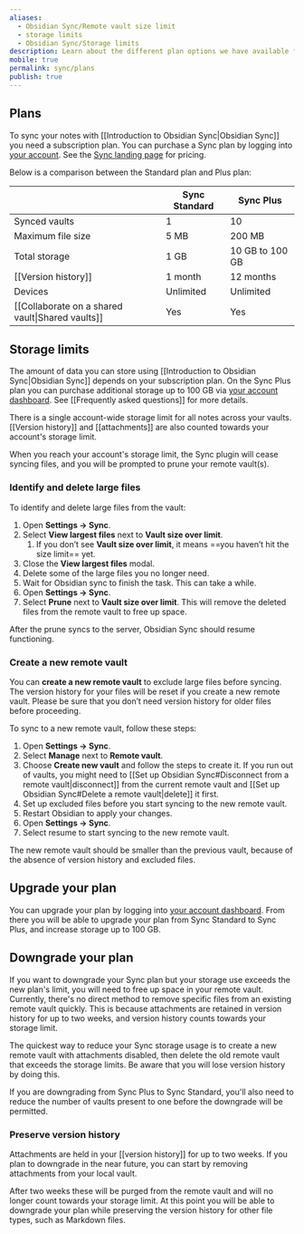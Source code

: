 ```yaml
---
aliases:
  - Obsidian Sync/Remote vault size limit
  - storage limits
  - Obsidian Sync/Storage limits
description: Learn about the different plan options we have available for Obsidian Sync.
mobile: true
permalink: sync/plans
publish: true
---
```


## Plans

To sync your notes with [[Introduction to Obsidian Sync|Obsidian Sync]] you need a subscription plan. You can purchase a Sync plan by logging into [your account](https://obsidian.md/account/sync). See the [Sync landing page](https://obsidian.md/sync) for pricing.

Below is a comparison between the Standard plan and Plus plan:

|                                                  | Sync Standard | Sync Plus       |
| ------------------------------------------------ | ------------- | --------------- |
| Synced vaults                                    | 1             | 10              |
| Maximum file size                                | 5 MB          | 200 MB          |
| Total storage                                    | 1 GB          | 10 GB to 100 GB |
| [[Version history]]                              | 1 month       | 12 months       |
| Devices                                          | Unlimited     | Unlimited       |
| [[Collaborate on a shared vault\|Shared vaults]] | Yes           | Yes             |

## Storage limits

The amount of data you can store using [[Introduction to Obsidian Sync|Obsidian Sync]] depends on your subscription plan. On the Sync Plus plan you can purchase additional storage up to 100 GB via [your account dashboard](https://obsidian.md/account/sync). See [[Frequently asked questions]] for more details.

There is a single account-wide storage limit for all notes across your vaults. [[Version history]] and [[attachments]] are also counted towards your account's storage limit.

When you reach your account's storage limit, the Sync plugin will cease syncing files, and you will be prompted to prune your remote vault(s).

### Identify and delete large files

To identify and delete large files from the vault:

1. Open **Settings → Sync**.
2. Select **View largest files** next to **Vault size over limit**. 
	1. If you don’t see **Vault size over limit**, it means ==you haven’t hit the size limit== yet.
3. Close the **View largest files** modal.
4. Delete some of the large files you no longer need.
5. Wait for Obsidian sync to finish the task. This can take a while.
6. Open **Settings → Sync**.
7. Select **Prune** next to **Vault size over limit**. This will remove the deleted files from the remote vault to free up space.

After the prune syncs to the server, Obsidian Sync should resume functioning.

### Create a new remote vault

You can **create a new remote vault** to exclude large files before syncing. The version history for your files will be reset if you create a new remote vault. Please be sure that you don’t need version history for older files before proceeding.

To sync to a new remote vault, follow these steps:

1. Open **Settings → Sync**.
2. Select **Manage** next to **Remote vault**.
3. Choose **Create new vault** and follow the steps to create it. If you run out of vaults, you might need to [[Set up Obsidian Sync#Disconnect from a remote vault|disconnect]] from the current remote vault and [[Set up Obsidian Sync#Delete a remote vault|delete]] it first.
4. Set up excluded files before you start syncing to the new remote vault.
5. Restart Obsidian to apply your changes.
6. Open **Settings → Sync**.
7. Select resume to start syncing to the new remote vault.

The new remote vault should be smaller than the previous vault, because of the absence of version history and excluded files.

## Upgrade your plan

You can upgrade your plan by logging into [your account dashboard](https://obsidian.md/account/sync). From there you will be able to upgrade your plan from Sync Standard to Sync Plus, and increase storage up to 100 GB.

## Downgrade your plan

If you want to downgrade your Sync plan but your storage use exceeds the new plan's limit, you will need to free up space in your remote vault. Currently, there's no direct method to remove specific files from an existing remote vault quickly. This is because attachments are retained in version history for up to two weeks, and version history counts towards your storage limit.

The quickest way to reduce your Sync storage usage is to create a new remote vault with attachments disabled, then delete the old remote vault that exceeds the storage limits. Be aware that you will lose version history by doing this.

If you are downgrading from Sync Plus to Sync Standard, you'll also need to reduce the number of vaults present to one before the downgrade will be permitted.

### Preserve version history

Attachments are held in your [[version history]] for up to two weeks. If you plan to downgrade in the near future, you can start by removing attachments from your local vault. 

After two weeks these will be purged from the remote vault and will no longer count towards your storage limit. At this point you will be able to downgrade your plan while preserving the version history for other file types, such as Markdown files.

